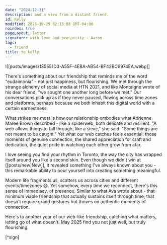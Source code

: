 ```yaml
---
date: "2024-12-31"
description: and a view from a distant friend.
id: Kelly
modified: 2025-10-29 02:15:08 GMT-04:00
noindex: true
pageLayout: letter
signature: with love and prosperity - Aaron
tags:
  - friend
title: to kelly
---
```


![[posts/images/135551D3-A55F-4EBA-AB54-BF42BC6974EA.webp]]

There's something about our friendship that reminds me of the word "eudaimonia" - not just happiness, but flourishing.
We met through the strange alchemy of social media at HTN 2021, and like Montaigne wrote of his dear friend, "we sought one another long before we met."
Our conversations pick up as if they never paused, flowing across time zones and platforms, perhaps because we both inhabit this digital world with a certain earnestness.

What strikes me most is how our relationship embodies what Adrienne Maree Brown described - like a spiderweb, both delicate and resilient. "A web allows things to fall through, like a sieve," she said. "Some things are not meant to be caught."
Yet what our web catches feels essential: those moments of genuine connection, the shared appreciation for craft and dedication, the quiet pride in watching each other grow from afar.

I love seeing you find your rhythm in Toronto, the way the city has wrapped itself around you like a
second skin. Even though we didn't win at [[posts/new|New]], it revealed something I've always known about you - this
remarkable ability to pour yourself into creating something meaningful.

Modern life fragments us, scatters us across cities and different events/timezones :smile:.
Yet somehow, every time we reconnect, there's this sense of immediacy, of presence. Similar to what Ava wrote about - that minimum viable friendship that actually sustains itself through time,
that doesn't require grand gestures but thrives on authentic moments of connection.

Here's to another year of our web-like friendship, catching what matters, letting go of what doesn't. May 2025 find you not just well, but truly flourishing.

[^sign]
